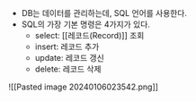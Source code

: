 - DB는 데이터를 관리하는데, SQL 언어를 사용한다. 
- SQL의 가장 기본 명령은 4가지가 있다.
	- select: [[레코드(Record)]] 조회
	- insert: 레코드 추가
	- update: 레코드 갱신
	- delete: 레코드 삭제

![[Pasted image 20240106023542.png]]